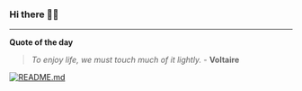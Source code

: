 ### Hi there 👋🏻


---

**Quote of the day**

> *To enjoy life, we must touch much of it lightly.* - **Voltaire** 

[![README.md](https://github.com/marcolovazzano/marcolovazzano/actions/workflows/readme.yml/badge.svg?branch=main)](https://github.com/marcolovazzano/marcolovazzano/actions/workflows/readme.yml)
